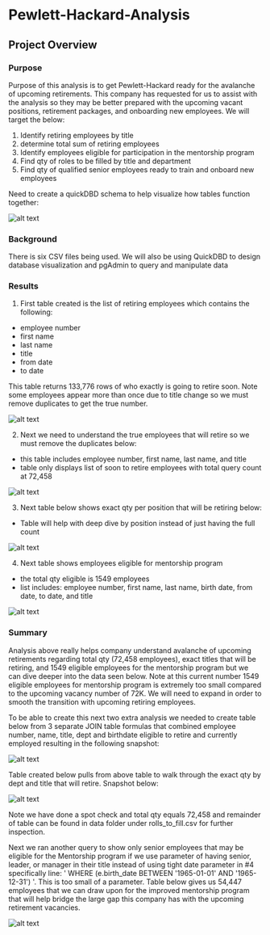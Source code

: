 # Pewlett-Hackard-Analysis

## Project Overview
### Purpose
Purpose of this analysis is to get Pewlett-Hackard ready for the avalanche of upcoming retirements. This company
has requested for us to assist with the analysis so they may be better prepared with the upcoming vacant positions,
retirement packages, and onboarding new employees. We will target the below:
1. Identify retiring employees by title
2. determine total sum of retiring employees
3. Identify employees eligible for participation in the mentorship program
4. Find qty of roles to be filled by title and department
5. Find qty of qualified senior employees ready to train and onboard new employees

Need to create a quickDBD schema to help visualize how tables function together:

![alt text](https://github.com/brivasbravo/Pewlett-Hackard-Analysis/blob/main/Resources/QuickDBDsnap.png)

### Background
There is six CSV files being used. We will also be using QuickDBD to design database visualization and pgAdmin to query and
manipulate data

### Results

1. First table created is the list of retiring employees which contains the following:
- employee number
- first name
- last name
- title
- from date
- to date

This table returns 133,776 rows of who exactly is going to retire soon. Note some employees appear more than once due to title change
so we must remove duplicates to get the true number.

![alt text](https://github.com/brivasbravo/Pewlett-Hackard-Analysis/blob/main/Resources/SQLsnap1.png)

2. Next we need to understand the true employees that will retire so we must remove the duplicates below:
- this table includes employee number, first name, last name, and title
- table only displays list of soon to retire employees with total query count at 72,458

![alt text](https://github.com/brivasbravo/Pewlett-Hackard-Analysis/blob/main/Resources/SQLsnap2.png)

3. Next table below shows exact qty per position that will be retiring below:
- Table will help with deep dive by position instead of just having the full count

![alt text](https://github.com/brivasbravo/Pewlett-Hackard-Analysis/blob/main/Resources/SQLsnap3.png)

4. Next table shows employees eligible for mentorship program
- the total qty eligible is 1549 employees
- list includes: employee number, first name, last name, birth date, from date, to date, and title

![alt text](https://github.com/brivasbravo/Pewlett-Hackard-Analysis/blob/main/Resources/SQLsnap4.png)

### Summary
Analysis above really helps company understand avalanche of upcoming retirements regarding total qty (72,458 employees), exact titles
that will be retiring, and 1549 eligible employees for the mentorship program but we can dive deeper into the data seen below. Note at 
this current number 1549 eligible employees for mentorship program is extremely too small compared to the upcoming vacancy number of 72K.
We will need to expand in order to smooth the transition with upcoming retiring employees.

To be able to create this next two extra analysis we needed to create table below from 3 separate JOIN table formulas that combined
employee number, name, title, dept and birthdate eligible to retire and currently employed resulting in the following snapshot:

![alt text](https://github.com/brivasbravo/Pewlett-Hackard-Analysis/blob/main/Resources/SQLsnap5.png)

Table created below pulls from above table to walk through the exact qty by dept and title that will retire. Snapshot below:

![alt text](https://github.com/brivasbravo/Pewlett-Hackard-Analysis/blob/main/Resources/SQLsnap6.png)

Note we have done a spot check and total qty equals 72,458 and remainder of table can be found in data folder under rolls_to_fill.csv
for further inspection.

Next we ran another query to show only senior employees that may be eligible for the Mentorship program if we use parameter of 
having senior, leader, or manager in their title instead of using tight date parameter in #4 specifically line: 
' WHERE (e.birth_date BETWEEN '1965-01-01' AND '1965-12-31') '. This is too small of a parameter. Table below gives us 54,447 employees
that we can draw upon for the improved mentorship program that will help bridge the large gap this company has with the upcoming
retirement vacancies.

![alt text](https://github.com/brivasbravo/Pewlett-Hackard-Analysis/blob/main/Resources/SQLsnap7.png)








